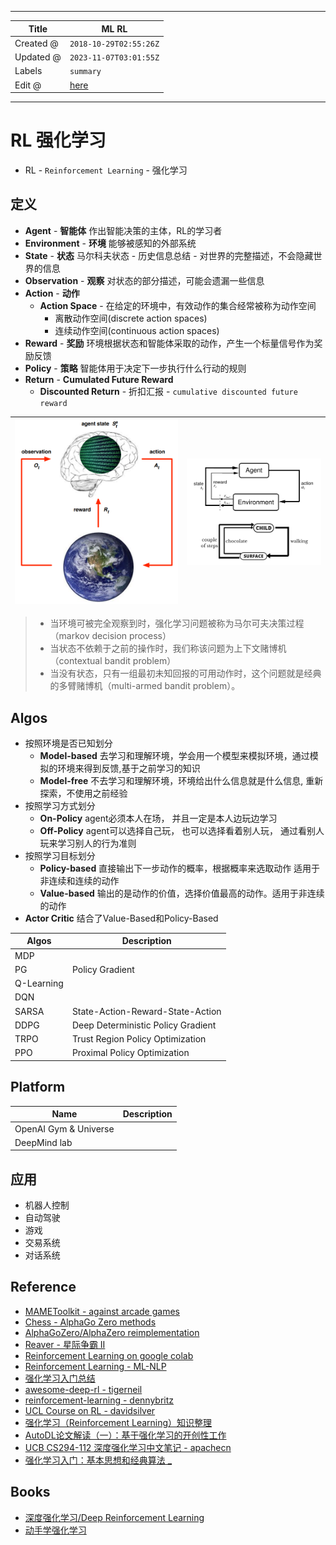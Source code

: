 -----

| Title     | ML RL                                                 |
| --------- | ----------------------------------------------------- |
| Created @ | `2018-10-29T02:55:26Z`                                |
| Updated @ | `2023-11-07T03:01:55Z`                                |
| Labels    | `summary`                                             |
| Edit @    | [here](https://github.com/junxnone/aiwiki/issues/290) |

-----

# RL 强化学习

  - RL - `Reinforcement Learning` - 强化学习

## 定义

  - **Agent** - **智能体** 作出智能决策的主体，RL的学习者
  - **Environment** - **环境** 能够被感知的外部系统
  - **State** - **状态** 马尔科夫状态 - 历史信息总结 - 对世界的完整描述，不会隐藏世界的信息
  - **Observation** - **观察** 对状态的部分描述，可能会遗漏一些信息
  - **Action** - **动作**
      - **Action Space** - 在给定的环境中，有效动作的集合经常被称为动作空间
          - 离散动作空间(discrete action spaces)
          - 连续动作空间(continuous action spaces)
  - **Reward** - **奖励** 环境根据状态和智能体采取的动作，产生一个标量信号作为奖励反馈
  - **Policy** - **策略** 智能体用于决定下一步执行什么行动的规则
  - **Return** - **Cumulated Future Reward**
      - **Discounted Return** - 折扣汇报 - `cumulative discounted future
        reward`

| ![image](media/f6e765d3ca9728e2ff2ecc3f0ff96b183a31f1b4.png) | ![image](media/7a0ec5c9fee52c1f1d1fb1017f5129665b2298e8.png) |
| ------------------------------------------------------------ | ------------------------------------------------------------ |

>   - 当环境可被完全观察到时，强化学习问题被称为马尔可夫决策过程（markov decision process）
>   - 当状态不依赖于之前的操作时，我们称该问题为上下文赌博机（contextual bandit problem）
>   - 当没有状态，只有一组最初未知回报的可用动作时，这个问题就是经典的多臂赌博机（multi-armed bandit problem）。

## Algos

  - 按照环境是否已知划分
      - **Model-based** 去学习和理解环境，学会用一个模型来模拟环境，通过模拟的环境来得到反馈,基于之前学习的知识
      - **Model-free** 不去学习和理解环境，环境给出什么信息就是什么信息, 重新探索，不使用之前经验
  - 按照学习方式划分
      - **On-Policy** agent必须本人在场， 并且一定是本人边玩边学习
      - **Off-Policy** agent可以选择自己玩， 也可以选择看着别人玩， 通过看别人玩来学习别人的行为准则
  - 按照学习目标划分
      - **Policy-based** 直接输出下一步动作的概率，根据概率来选取动作 适用于非连续和连续的动作
      - **Value-based** 输出的是动作的价值，选择价值最高的动作。适用于非连续的动作
  - **Actor Critic** 结合了Value-Based和Policy-Based

| Algos      | Description                        |
| ---------- | ---------------------------------- |
| MDP        |                                    |
| PG         | Policy Gradient                    |
| Q-Learning |                                    |
| DQN        |                                    |
| SARSA      | State-Action-Reward-State-Action   |
| DDPG       | Deep Deterministic Policy Gradient |
| TRPO       | Trust Region Policy Optimization   |
| PPO        | Proximal Policy Optimization       |

## Platform

| Name                  | Description |
| --------------------- | ----------- |
| OpenAI Gym & Universe |             |
| DeepMind lab          |             |

## 应用

  - 机器人控制
  - 自动驾驶
  - 游戏
  - 交易系统
  - 对话系统

## Reference

  - [MAMEToolkit - against arcade
    games](https://github.com/M-J-Murray/MAMEToolkit)
  - [Chess - AlphaGo Zero
    methods](https://github.com/Zeta36/chess-alpha-zero)
  - [AlphaGoZero/AlphaZero
    reimplementation](https://github.com/pytorch/ELF)
  - [Reaver - 星际争霸 II](https://github.com/inoryy/reaver)
  - [Reinforcement Learning on google
    colab](https://medium.com/@kaleajit27/reinforcement-learning-on-google-colab-9cb2e1ef51e)
  - [Reinforcement Learning -
    ML-NLP](https://github.com/NLP-LOVE/ML-NLP/tree/master/Deep%20Learning/14.%20Reinforcement%20Learning)
  - [强化学习入门总结](https://blog.csdn.net/j754379117/article/details/83037799)
  - [awesome-deep-rl -
    tigerneil](https://github.com/tigerneil/awesome-deep-rl)
  - [reinforcement-learning -
    dennybritz](https://github.com/dennybritz/reinforcement-learning)
  - [UCL Course on RL -
    davidsilver](https://www.davidsilver.uk/teaching/)
  - [强化学习（Reinforcement
    Learning）知识整理](https://zhuanlan.zhihu.com/p/25319023)
  - [AutoDL论文解读（一）：基于强化学习的开创性工作](https://blog.csdn.net/u014157632/article/details/101721343)
  - [UCB CS294-112 深度强化学习中文笔记 -
    apachecn](http://cs294-112.apachecn.org/#/docs/1)
  - [强化学习入门：基本思想和经典算法
    \_](https://imzhanghao.com/2022/02/10/reinforcement-learning/)

## Books

  - [深度强化学习/Deep Reinforcement
    Learning](https://deepreinforcementlearningbook.org/)
  - [动手学强化学习](https://hrl.boyuai.com/)

